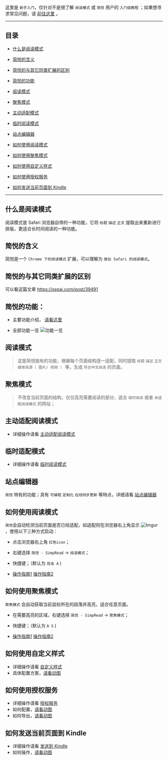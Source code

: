 这里是 `新手入门`，仅针对不是很了解 `阅读模式` 或 `简悦` 用户的 `入门级教程` ；如果想寻求常见问题，请 [前往这里](https://github.com/Kenshin/simpread/wiki/FAQ) 。

***

目录
---

- [什么是阅读模式](https://github.com/Kenshin/simpread/wiki/%E5%85%A5%E9%97%A8%E6%8C%87%E5%8D%97%EF%BC%88-%E6%93%8D%E4%BD%9C%E6%8C%87%E5%BC%95-%EF%BC%89#%E4%BB%80%E4%B9%88%E6%98%AF%E9%98%85%E8%AF%BB%E6%A8%A1%E5%BC%8F)

- [简悦的含义](#简悦的含义)
- [简悦的与其它同类扩展的区别](#简悦的与其它同类扩展的区别)
- [简悦的功能](#简悦的功能)
- [阅读模式](#阅读模式)
- [聚焦模式](#聚焦模式)
- [主动适配模式](#主动适配阅读模式)
- [临时阅读模式](#临时阅读模式)
- [站点编辑器](#站点编辑器)
- [如何使用阅读模式](#如何使用阅读模式)
- [如何使用聚焦模式](#如何使用聚焦模式)
- [如何使用自定义样式](#如何使用自定义样式)
- [如何使用授权服务](#如何使用授权服务)
- [如何发送当前页面到 Kindle](https://github.com/Kenshin/simpread/wiki/%E5%85%A5%E9%97%A8%E6%8C%87%E5%8D%97%EF%BC%88-%E6%93%8D%E4%BD%9C%E6%8C%87%E5%BC%95-%EF%BC%89#%E5%A6%82%E4%BD%95%E5%8F%91%E9%80%81%E5%BD%93%E5%89%8D%E9%A1%B5%E9%9D%A2%E5%88%B0-kindle)

***

什么是阅读模式
---
阅读模式是 Safari 浏览器自带的一种功能，它将 `标题` `描述` `正文` 提取出来重新进行排版，更适合长时间阅读的一种功能。

简悦的含义
---
简悦是一个 `Chrome 下的阅读模式` 扩展，可以理解为 `类似 Safari 的阅读模式`。

简悦的与其它同类扩展的区别
---
可以看这篇文章 https://sspai.com/post/39491

简悦的功能：
---
- 主要功能介绍， [请看这里](https://github.com/Kenshin/simpread#主要功能一览)

- 全部功能一览
  ![功能一览](http://ojec5ddd5.bkt.clouddn.com/feature%201.0.4.png)

阅读模式
---
> 这是简悦独有的功能，根据每个页面结构逐一适配，同时提取 `标题` `描述` `正文` `媒体资源（ 图片/ 视频 ）` 等，生成 `符合中文阅读` 的页面。

聚焦模式
---
> 不改变当前页面的结构，仅仅高亮需要阅读的部分，适合 `临时阅读` 或者 `未适配阅读模式` 的网站；

主动适配阅读模式
---
- 详细操作请看 [主动适配阅读模式](https://github.com/Kenshin/simpread/wiki/主动适配阅读模式)

临时适配模式
---
- 详细操作请看 [临时阅读模式](https://github.com/Kenshin/simpread/wiki/临时阅读模式)

站点编辑器
---
`简悦` 特有的功能；具有 `可编程` `定制化` `在线同步更新` 等特点，详细请看 [站点编辑器](https://github.com/Kenshin/simpread/wiki/%E7%AB%99%E7%82%B9%E7%BC%96%E8%BE%91%E5%99%A8/)

如何使用阅读模式
---

`简悦`会自动检测当前页面是否已经适配，如适配则在浏览器右上角显示 ![Imgur](http://i.imgur.com/dyROEBi.png) ，使用以下三种方式启动：

- 点击浏览器右上角 `红色icon`；

- 右键选择 `简悦 - SimpRead` → `阅读模式`；

- 快捷键；（默认为 `双击 A` )

- [操作指南1](https://i.imgur.com/BC17ibU.gif) [操作指南2](https://i.imgur.com/McGcliz.gif)

如何使用聚焦模式
---
`聚焦模式` 会自动获取当前鼠标所在的段落并高亮，适合任意页面。

- 在需要高亮的区域，右键选择 `简悦 - SimpRead` → `聚焦模式`；

- 快捷键；（默认为 `A S` )

- [操作指南1](https://i.imgur.com/FBNvOAD.gif) [操作指南2](https://i.imgur.com/9uxwiNm.gif)

如何使用自定义样式
---
- 详细操作请看 [自定义样式](https://github.com/Kenshin/simpread/wiki/%E8%87%AA%E5%AE%9A%E4%B9%89%E6%A0%B7%E5%BC%8F)
- 具体配置方案，[请看动图](https://i.imgur.com/vEPhSgt.gif)

如何使用授权服务
---
- 详细操作请看 [授权服务](https://github.com/Kenshin/simpread/wiki/%E6%8E%88%E6%9D%83%E6%9C%8D%E5%8A%A1)
- 如何配置，[请看动图](https://i.imgur.com/Zo75JvH.gif)
- 如何导出，[请看动图](https://i.imgur.com/x6qvdrD.gif)

如何发送当前页面到 Kindle
---
- 详细操作请看 [发送到 Kindle](https://github.com/Kenshin/simpread/wiki/%E5%8F%91%E9%80%81%E5%88%B0-Kindle)
- 如何操作，[请看动图](https://i.imgur.com/R3lKRc3.gif)

